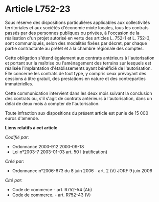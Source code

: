 # Article L752-23

Sous réserve des dispositions particulières applicables aux collectivités territoriales et aux sociétés d'économie mixte
locales, tous les contrats passés par des personnes publiques ou privées, à l'occasion de la réalisation d'un projet autorisé
en vertu des articles L. 752-1 et L. 752-3, sont communiqués, selon des modalités fixées par décret, par chaque partie
contractante au préfet et à la chambre régionale des comptes.

Cette obligation s'étend également aux contrats antérieurs à l'autorisation et portant sur la maîtrise ou l'aménagement des
terrains sur lesquels est réalisée l'implantation d'établissements ayant bénéficié de l'autorisation. Elle concerne les
contrats de tout type, y compris ceux prévoyant des cessions à titre gratuit, des prestations en nature et des contreparties
immatérielles.

Cette communication intervient dans les deux mois suivant la conclusion des contrats ou, s'il s'agit de contrats antérieurs à
l'autorisation, dans un délai de deux mois à compter de l'autorisation.

Toute infraction aux dispositions du présent article est punie de 15 000 euros d'amende.

**Liens relatifs à cet article**

_Codifié par_:

  - Ordonnance 2000-912 2000-09-18
  - Loi n°2003-7 2003-01-03 art. 50 I (ratification)

_Créé par_:

  - Ordonnance n°2006-673 du 8 juin 2006 - art. 2 (V) JORF 9 juin 2006

_Cité par_:

  - Code de commerce - art. R752-54 (Ab)
  - Code de commerce. - art. R752-43 (V)
